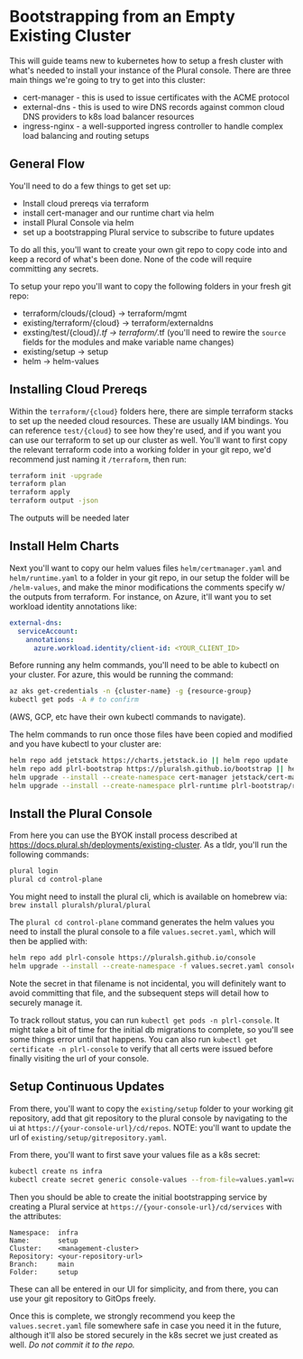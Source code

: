 # Bootstrapping from an Empty Existing Cluster

This will guide teams new to kubernetes how to setup a fresh cluster with what's needed to install your instance of the Plural console. There are three main things we're going to try to get into this cluster:

* cert-manager - this is used to issue certificates with the ACME protocol
* external-dns - this is used to wire DNS records against common cloud DNS providers to k8s load balancer resources
* ingress-nginx - a well-supported ingress controller to handle complex load balancing and routing setups

## General Flow

You'll need to do a few things to get set up:

* Install cloud prereqs via terraform
* install cert-manager and our runtime chart via helm
* install Plural Console via helm
* set up a bootstrapping Plural service to subscribe to future updates

To do all this, you'll want to create your own git repo to copy code into and keep a record of what's been done.  None of the code will require committing any secrets.

To setup your repo you'll want to copy the following folders in your fresh git repo:

* terraform/clouds/{cloud} -> terraform/mgmt
* existing/terraform/{cloud} -> terraform/externaldns
* exsting/test/{cloud}/*.tf -> terraform/*.tf (you'll need to rewire the `source` fields for the modules and make variable name changes)
* existing/setup -> setup
* helm -> helm-values

## Installing Cloud Prereqs

Within the `terraform/{cloud}` folders here, there are simple terraform stacks to set up the needed cloud resources.  These are usually IAM bindings.  You can reference `test/{cloud}` to see how they're used, and if you want you can use our terraform to set up our cluster as well.  You'll want to first copy the relevant terraform code into a working folder in your git repo, we'd recommend just naming it `/terraform`, then run:

```sh
terraform init -upgrade
terraform plan
terraform apply
terraform output -json
```

The outputs will be needed later

## Install Helm Charts

Next you'll want to copy our helm values files `helm/certmanager.yaml` and `helm/runtime.yaml` to a folder in your git repo, in our setup the folder will be `/helm-values`, and make the minor modifications the comments specify w/ the outputs from terraform.  For instance, on Azure, it'll want you to set workload identity annotations like:

```yaml
external-dns:
  serviceAccount:
    annotations:
      azure.workload.identity/client-id: <YOUR_CLIENT_ID>
```

Before running any helm commands, you'll need to be able to kubectl on your cluster.  For azure, this would be running the command:

```sh
az aks get-credentials -n {cluster-name} -g {resource-group}
kubectl get pods -A # to confirm
```

(AWS, GCP, etc have their own kubectl commands to navigate).

The helm commands to run once those files have been copied and modified and you have kubectl to your cluster are:

```sh
helm repo add jetstack https://charts.jetstack.io || helm repo update
helm repo add plrl-bootstrap https://pluralsh.github.io/bootstrap || helm repo update
helm upgrade --install --create-namespace cert-manager jetstack/cert-manager -f helm-values/certmanager.yaml -n cert-manager
helm upgrade --install --create-namespace plrl-runtime plrl-bootstrap/runtime -f helm-values/runtime.yaml -n plrl-runtime
```

## Install the Plural Console

From here you can use the BYOK install process described at https://docs.plural.sh/deployments/existing-cluster.  As a tldr, you'll run the following commands:

```sh
plural login
plural cd control-plane
```

You might need to install the plural cli, which is available on homebrew via: `brew install pluralsh/plural/plural`

The `plural cd control-plane` command generates the helm values you need to install the plural console to a file `values.secret.yaml`, which will then be applied with:

```sh
helm repo add plrl-console https://pluralsh.github.io/console
helm upgrade --install --create-namespace -f values.secret.yaml console plrl-console/console -n plrl-console
```

Note the secret in that filename is not incidental, you will definitely want to avoid committing that file, and the subsequent steps will detail how to securely manage it.

To track rollout status, you can run `kubectl get pods -n plrl-console`. It might take a bit of time for the initial db migrations to complete, so you'll see some things error until that happens.  You can also run `kubectl get certificate -n plrl-console` to verify that all certs were issued before finally visiting the url of your console.

## Setup Continuous Updates

From there, you'll want to copy the `existing/setup` folder to your working git repository, add that git repository to the plural console by navigating to the ui at `https://{your-console-url}/cd/repos`.  NOTE: you'll want to update the url of `existing/setup/gitrepository.yaml`.

From there, you'll want to first save your values file as a k8s secret:

```sh
kubectl create ns infra
kubectl create secret generic console-values --from-file=values.yaml=values.secret.yaml -n infra
```

Then you should be able to create the initial bootstrapping service by creating a Plural service at `https://{your-console-url}/cd/services` with the attributes:

```
Namespace:  infra
Name:       setup
Cluster:    <management-cluster>
Repository: <your-repository-url>
Branch:     main
Folder:     setup
```

These can all be entered in our UI for simplicity, and from there, you can use your git repository to GitOps freely.

Once this is complete, we strongly recommend you keep the `values.secret.yaml` file somewhere safe in case you need it in the future, although it'll also be stored securely in the k8s secret we just created as well. *Do not commit it to the repo.*
